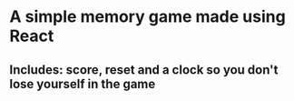 # A simple memory game made using React
## Includes: score, reset and a clock so you don't lose yourself in the game